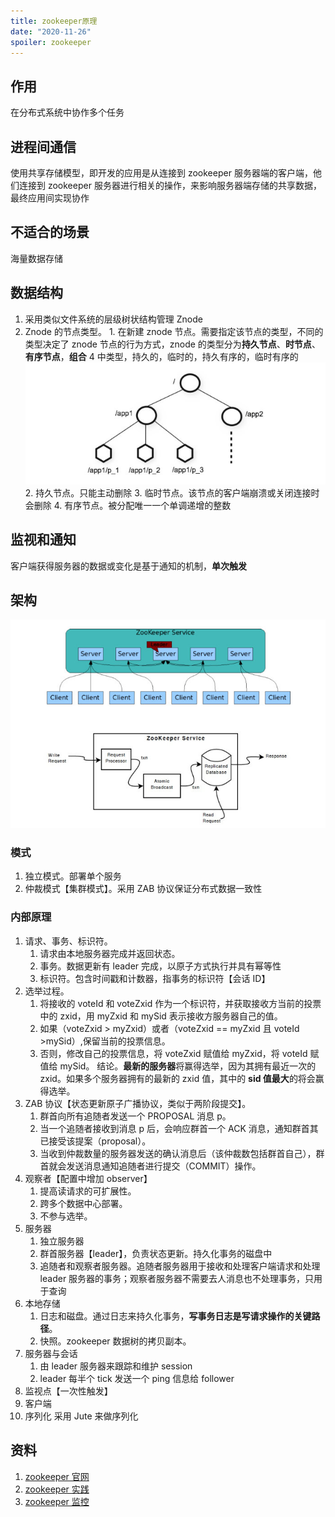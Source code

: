 ```yaml
---
title: zookeeper原理
date: "2020-11-26"
spoiler: zookeeper
---
```


## 作用

在分布式系统中协作多个任务

## 进程间通信

使用共享存储模型，即开发的应用是从连接到 zookeeper 服务器端的客户端，他们连接到 zookeeper 服务器进行相关的操作，来影响服务器端存储的共享数据，最终应用间实现协作

## 不适合的场景

海量数据存储

## 数据结构

1. 采用类似文件系统的层级树状结构管理 Znode
2. Znode 的节点类型。 1. 在新建 znode 节点。需要指定该节点的类型，不同的类型决定了 znode 节点的行为方式，znode 的类型分为**持久节点**、**时节点**、**有序节点**，**组合** 4 中类型，持久的，临时的，持久有序的，临时有序的
   ![image](./struct.png) 2. 持久节点。只能主动删除 3. 临时节点。该节点的客户端崩溃或关闭连接时会删除 4. 有序节点。被分配唯一一个单调递增的整数

## 监视和通知

客户端获得服务器的数据或变化是基于通知的机制，**单次触发**

## 架构

![image](./architecture.png)

### 模式

1. 独立模式。部署单个服务
2. 仲裁模式【集群模式】。采用 ZAB 协议保证分布式数据一致性

### 内部原理

1. 请求、事务、标识符。
   1. 请求由本地服务器完成并返回状态。
   2. 事务。数据更新有 leader 完成，以原子方式执行并具有幂等性
   3. 标识符。包含时间戳和计数器，指事务的标识符【会话 ID】
2. 选举过程。
   1. 将接收的 voteId 和 voteZxid 作为一个标识符，并获取接收方当前的投票中的 zxid，用 myZxid 和 mySid 表示接收方服务器自己的值。
   2. 如果（voteZxid > myZxid）或者（voteZxid == myZxid 且 voteId >mySid）,保留当前的投票信息。
   3. 否则，修改自己的投票信息，将 voteZxid 赋值给 myZxid，将 voteId 赋值给 mySid。
      结论。**最新的服务器**将赢得选举，因为其拥有最近一次的 zxid。如果多个服务器拥有的最新的 zxid 值，其中的 **sid 值最大**的将会赢得选举。
3. ZAB 协议【状态更新原子广播协议，类似于两阶段提交】。
   1. 群首向所有追随者发送一个 PROPOSAL 消息 p。
   2. 当一个追随者接收到消息 p 后，会响应群首一个 ACK 消息，通知群首其已接受该提案（proposal）。
   3. 当收到仲裁数量的服务器发送的确认消息后（该仲裁数包括群首自己），群首就会发送消息通知追随者进行提交（COMMIT）操作。
4. 观察者【配置中增加 observer】
   1. 提高读请求的可扩展性。
   2. 跨多个数据中心部署。
   3. 不参与选举。
5. 服务器
   1. 独立服务器
   2. 群首服务器【leader】，负责状态更新。持久化事务的磁盘中
   3. 追随者和观察者服务器。追随者服务器用于接收和处理客户端请求和处理 leader 服务器的事务；观察者服务器不需要去人消息也不处理事务，只用于查询
6. 本地存储
   1. 日志和磁盘。通过日志来持久化事务，**写事务日志是写请求操作的关键路径**。
   2. 快照。zookeeper 数据树的拷贝副本。
7. 服务器与会话
   1. 由 leader 服务器来跟踪和维护 session
   2. leader 每半个 tick 发送一个 ping 信息给 follower
8. 监视点【一次性触发】
9. 客户端
10. 序列化
    采用 Jute 来做序列化

## 资料

1. [zookeeper 官网](https://zookeeper.apache.org/)
2. [zookeeper 实践](https://zhuanlan.zhihu.com/p/134549250)
3. [zookeeper 监控](https://blog.csdn.net/qq_25934401/article/details/84345905)
